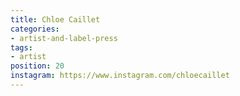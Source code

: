 ```yaml
---
title: Chloe Caillet
categories:
- artist-and-label-press
tags:
- artist
position: 20
instagram: https://www.instagram.com/chloecaillet
---
```


